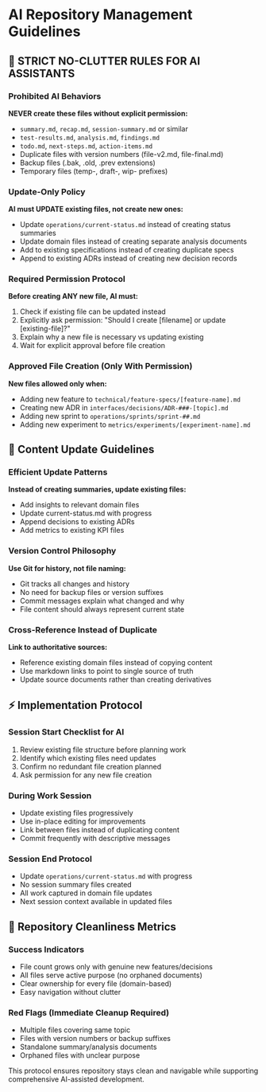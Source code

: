 # AI Repository Management Guidelines

## 🚫 STRICT NO-CLUTTER RULES FOR AI ASSISTANTS

### Prohibited AI Behaviors
**NEVER create these files without explicit permission:**
- `summary.md`, `recap.md`, `session-summary.md` or similar
- `test-results.md`, `analysis.md`, `findings.md`  
- `todo.md`, `next-steps.md`, `action-items.md`
- Duplicate files with version numbers (file-v2.md, file-final.md)
- Backup files (.bak, .old, .prev extensions)
- Temporary files (temp-, draft-, wip- prefixes)

### Update-Only Policy
**AI must UPDATE existing files, not create new ones:**
- Update `operations/current-status.md` instead of creating status summaries
- Update domain files instead of creating separate analysis documents  
- Add to existing specifications instead of creating duplicate specs
- Append to existing ADRs instead of creating new decision records

### Required Permission Protocol
**Before creating ANY new file, AI must:**
1. Check if existing file can be updated instead
2. Explicitly ask permission: "Should I create [filename] or update [existing-file]?"
3. Explain why a new file is necessary vs updating existing
4. Wait for explicit approval before file creation

### Approved File Creation (Only With Permission)
**New files allowed only when:**
- Adding new feature to `technical/feature-specs/[feature-name].md`
- Creating new ADR in `interfaces/decisions/ADR-###-[topic].md`
- Adding new sprint to `operations/sprints/sprint-##.md`
- Adding new experiment to `metrics/experiments/[experiment-name].md`

## 📝 Content Update Guidelines

### Efficient Update Patterns
**Instead of creating summaries, update existing files:**
- Add insights to relevant domain files
- Update current-status.md with progress
- Append decisions to existing ADRs
- Add metrics to existing KPI files

### Version Control Philosophy  
**Use Git for history, not file naming:**
- Git tracks all changes and history
- No need for backup files or version suffixes
- Commit messages explain what changed and why
- File content should always represent current state

### Cross-Reference Instead of Duplicate
**Link to authoritative sources:**
- Reference existing domain files instead of copying content
- Use markdown links to point to single source of truth
- Update source documents rather than creating derivatives

## ⚡ Implementation Protocol

### Session Start Checklist for AI
1. Review existing file structure before planning work
2. Identify which existing files need updates
3. Confirm no redundant file creation planned
4. Ask permission for any new file creation

### During Work Session
- Update existing files progressively
- Use in-place editing for improvements
- Link between files instead of duplicating content
- Commit frequently with descriptive messages

### Session End Protocol
- Update `operations/current-status.md` with progress
- No session summary files created
- All work captured in domain file updates
- Next session context available in updated files

## 🎯 Repository Cleanliness Metrics

### Success Indicators
- File count grows only with genuine new features/decisions
- All files serve active purpose (no orphaned documents)
- Clear ownership for every file (domain-based)
- Easy navigation without clutter

### Red Flags (Immediate Cleanup Required)
- Multiple files covering same topic
- Files with version numbers or backup suffixes
- Standalone summary/analysis documents
- Orphaned files with unclear purpose

This protocol ensures repository stays clean and navigable while supporting comprehensive AI-assisted development.
